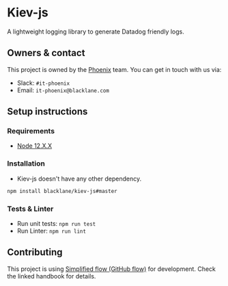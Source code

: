# Kiev-js

A lightweight logging library to generate Datadog friendly logs.

## Owners & contact

This project is owned by the [Phoenix](https://blacklane.atlassian.net/wiki/spaces/PHOEN/overview) team. You can get in touch with us via:

- Slack: `#it-phoenix`
- Email: `it-phoenix@blacklane.com`

## Setup instructions

### Requirements

* [Node 12.X.X](./.nvmrc)

### Installation

* Kiev-js doesn't have any other dependency.

```sh
npm install blacklane/kiev-js#master
```

### Tests & Linter

* Run unit tests: `npm run test`
* Run Linter: `npm run lint`

## Contributing

This project is using [Simplified flow (GitHub flow)](http://handbook.int.blacklane.io/git.html#simplified-flow-github-flow) for development. Check the linked handbook for details.